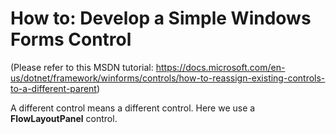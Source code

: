 # How to: Develop a Simple Windows Forms Control
(Please refer to this MSDN tutorial: https://docs.microsoft.com/en-us/dotnet/framework/winforms/controls/how-to-reassign-existing-controls-to-a-different-parent)

A different control means a different control. Here we use a **FlowLayoutPanel** control.
